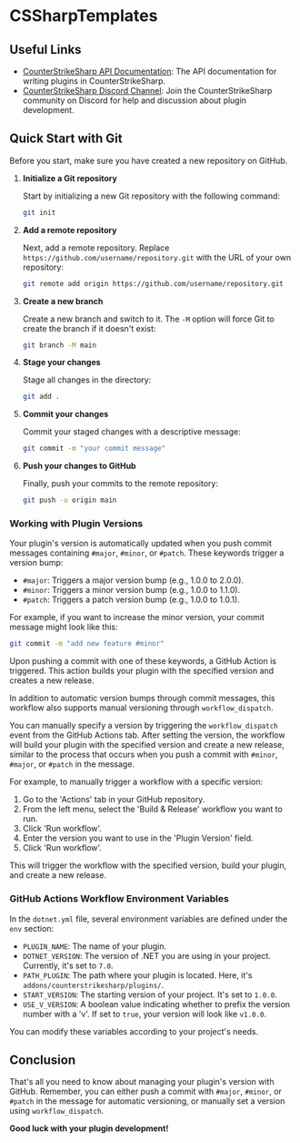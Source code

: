 # CSSharpTemplates

## Useful Links

- [CounterStrikeSharp API Documentation](https://docs.cssharp.dev/api/CounterStrikeSharp.API.html): The API documentation for writing plugins in CounterStrikeSharp.
- [CounterStrikeSharp Discord Channel](https://discord.gg/tfPyCqyCPv): Join the CounterStrikeSharp community on Discord for help and discussion about plugin development.

## Quick Start with Git

Before you start, make sure you have created a new repository on GitHub.

1. **Initialize a Git repository**

   Start by initializing a new Git repository with the following command:

   ```bash
   git init
   ```

2. **Add a remote repository**

   Next, add a remote repository. Replace `https://github.com/username/repository.git` with the URL of your own repository:

   ```bash
   git remote add origin https://github.com/username/repository.git
   ```

3. **Create a new branch**

   Create a new branch and switch to it. The `-M` option will force Git to create the branch if it doesn't exist:

   ```bash
   git branch -M main
   ```

4. **Stage your changes**

   Stage all changes in the directory:

   ```bash
   git add .
   ```

5. **Commit your changes**

   Commit your staged changes with a descriptive message:

   ```bash
   git commit -m "your commit message"
   ```

6. **Push your changes to GitHub**

   Finally, push your commits to the remote repository:

   ```bash
   git push -u origin main
   ```

### Working with Plugin Versions

Your plugin's version is automatically updated when you push commit messages containing `#major`, `#minor`, or `#patch`. These keywords trigger a version bump:

- `#major`: Triggers a major version bump (e.g., 1.0.0 to 2.0.0).
- `#minor`: Triggers a minor version bump (e.g., 1.0.0 to 1.1.0).
- `#patch`: Triggers a patch version bump (e.g., 1.0.0 to 1.0.1).

For example, if you want to increase the minor version, your commit message might look like this:

```bash
git commit -m "add new feature #minor"
```

Upon pushing a commit with one of these keywords, a GitHub Action is triggered. This action builds your plugin with the specified version and creates a new release.

In addition to automatic version bumps through commit messages, this workflow also supports manual versioning through `workflow_dispatch`.

You can manually specify a version by triggering the `workflow_dispatch` event from the GitHub Actions tab. After setting the version, the workflow will build your plugin with the specified version and create a new release, similar to the process that occurs when you push a commit with `#minor`, `#major`, or `#patch` in the message.

For example, to manually trigger a workflow with a specific version:

1. Go to the 'Actions' tab in your GitHub repository.
2. From the left menu, select the 'Build & Release' workflow you want to run.
3. Click 'Run workflow'.
4. Enter the version you want to use in the 'Plugin Version' field.
5. Click 'Run workflow'.

This will trigger the workflow with the specified version, build your plugin, and create a new release.

### GitHub Actions Workflow Environment Variables

In the `dotnet.yml` file, several environment variables are defined under the `env` section:

- `PLUGIN_NAME`: The name of your plugin.
- `DOTNET_VERSION`: The version of .NET you are using in your project. Currently, it's set to `7.0`.
- `PATH_PLUGIN`: The path where your plugin is located. Here, it's `addons/counterstrikesharp/plugins/`.
- `START_VERSION`: The starting version of your project. It's set to `1.0.0`.
- `USE_V_VERSION`: A boolean value indicating whether to prefix the version number with a 'v'. If set to `true`, your version will look like `v1.0.0`.
  
You can modify these variables according to your project's needs.

## Conclusion

That's all you need to know about managing your plugin's version with GitHub. Remember, you can either push a commit with `#major`, `#minor`, or `#patch` in the message for automatic versioning, or manually set a version using `workflow_dispatch`.

**Good luck with your plugin development!**
